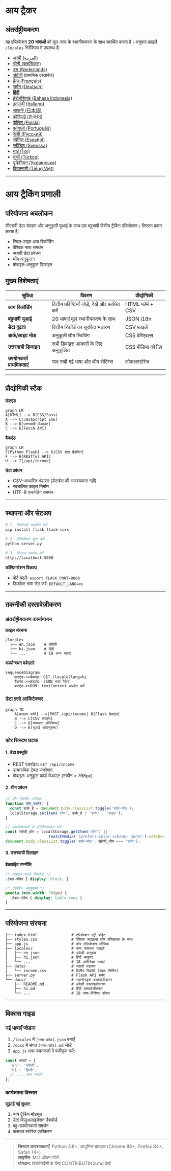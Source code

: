 # आय ट्रैकर
## अंतर्राष्ट्रीयकरण  
यह एप्लिकेशन **20 भाषाओं** को मूल-स्तर के स्थानीयकरण के साथ समर्थित करता है। अनुवाद फ़ाइलें `/locales` निर्देशिका में उपलब्ध हैं:

- [अरबी (العربية)](ar.md)  
- [चीनी (क्लासिकल)](zh.md)  
- [डच (Nederlands)](nl.md)  
- [अंग्रेज़ी](README.md) (प्राथमिक दस्तावेज़)  
- [फ़्रेंच (Français)](fr.md)  
- [जर्मन (Deutsch)](de.md)  
- **[हिंदी](hi.md)**  
- [इंडोनेशियाई (Bahasa Indonesia)](id.md)  
- [इतालवी (Italiano)](it.md)  
- [जापानी (日本語)](ja.md)  
- [कोरियाई (한국어)](ko.md)  
- [पोलिश (Polski)](pl.md)  
- [पुर्तगाली (Português)](pt.md)  
- [रूसी (Русский)](ru.md)  
- [स्पेनिश (Español)](es.md)  
- [स्वीडिश (Svenska)](sv.md)  
- [थाई (ไทย)](th.md)  
- [तुर्की (Türkçe)](tr.md)  
- [यूक्रेनियन (Українська)](uk.md)  
- [वियतनामी (Tiếng Việt)](vi.md)  

---

# आय ट्रैकिंग प्रणाली

## परियोजना अवलोकन  
सीएसवी डेटा संग्रहण और अनुकूली यूआई के साथ एक बहुभाषी वित्तीय ट्रैकिंग एप्लिकेशन। सिस्टम प्रदान करता है:

- रियल-टाइम आय रिकॉर्डिंग
- वैश्विक भाषा समर्थन
- स्थायी डेटा प्रबंधन
- थीम अनुकूलन
- मोबाइल-अनुकूल डिज़ाइन

## मुख्य विशेषताएं  
| सुविधा | विवरण | प्रौद्योगिकी |
|---------|-------------|------------|
| **आय रिकॉर्डिंग** | वित्तीय प्रविष्टियाँ जोड़ें, देखें और प्रबंधित करें | HTML फॉर्म + CSV |
| **बहुभाषी यूआई** | 20 भाषाएं मूल स्थानीयकरण के साथ | JSON i18n |
| **डेटा दृढ़ता** | वित्तीय रिकॉर्ड का सुरक्षित भंडारण | CSV फ़ाइलें |
| **डार्क/लाइट मोड** | अनुकूली थीम स्विचिंग | CSS वेरिएबल्स |
| **उत्तरदायी डिजाइन** | सभी डिवाइस आकारों के लिए अनुकूलित | CSS मीडिया क्वेरीज़ |
| **उपयोगकर्ता प्राथमिकताएं** | याद रखी गई भाषा और थीम सेटिंग्स | लोकलस्टोरेज |

---

## प्रौद्योगिकी स्टैक  
**फ्रंटएंड**  
```mermaid
graph LR
A[HTML] --> B(CSS/Sass)
A --> C(JavaScript ES6)
B --> D[उत्तरदायी लेआउट]
C --> E[Fetch API]
```

**बैकएंड**  
```mermaid
graph LR
F[Python Flask] --> G[CSV डेटा हैंडलिंग]
F --> H[RESTful API]
H --> I[/api/income]
```

**डेटा प्रबंधन**  
- CSV-आधारित भंडारण (डेटाबेस की आवश्यकता नहीं)
- स्वचालित फ़ाइल निर्माण
- UTF-8 एन्कोडिंग समर्थन

---

## स्थापना और सेटअप  
```bash
# 1. निर्भरताएं स्थापित करें
pip install flask flask-cors

# 2. एप्लिकेशन शुरू करें
python server.py

# 3. सिस्टम एक्सेस करें
http://localhost:5000
```

**कॉन्फ़िगरेशन विकल्प**  
- पोर्ट बदलें: `export FLASK_PORT=8080`
- डिफ़ॉल्ट भाषा सेट करें: `DEFAULT_LANG=es`

---

## तकनीकी दस्तावेज़ीकरण

### अंतर्राष्ट्रीयकरण कार्यान्वयन  
**फ़ाइल संरचना**  
```
/locales
  ├── en.json    # अंग्रेज़ी
  ├── hi.json    # हिंदी
  └── ...        # 18 अन्य भाषाएं
```

**कार्यान्वयन वर्कफ़्लो**  
```mermaid
sequenceDiagram
    फ्रंटएंड->>बैकएंड: GET /locale?lang=hi
    बैकएंड->>फ्रंटएंड: JSON भाषा पैकेट
    फ्रंटएंड->>DOM: textContent अपडेट करें
```

### डेटा फ़्लो आर्किटेक्चर  
```mermaid
graph TD
    A[ब्राउज़र फॉर्म] -->|POST /api/income| B[Flask बैकएंड]
    B --> C[CSV संग्रहण]
    C --> D[सफलता प्रतिक्रिया]
    D --> E[यूआई अधिसूचना]
```

### कोर सिस्टम घटक  
#### 1. डेटा प्रस्तुति  
- REST एंडपॉइंट: `GET /api/income`
- डायनामिक टेबल जनरेशन
- मोबाइल-अनुकूल कार्ड लेआउट (स्क्रीन < 768px)

#### 2. थीम प्रबंधन  
```javascript
// थीम स्विचिंग लॉजिक
function थीम_बदलें() {
  const डार्क_है = document.body.classList.toggle('डार्क-मोड');
  localStorage.setItem('थीम', डार्क_है ? 'डार्क' : 'लाइट');
}

// प्राथमिकताओं से इनिशियलाइज़ करें
const सहेजी_थीम = localStorage.getItem('थीम') || 
                   (matchMedia('(prefers-color-scheme: dark)').matches ? 'डार्क' : 'लाइट');
document.body.classList.toggle('डार्क-मोड', सहेजी_थीम === 'डार्क');
```

#### 3. उत्तरदायी डिज़ाइन  
**ब्रेकपॉइंट रणनीति**  
```css
/* मोबाइल-फर्स्ट डिफ़ॉल्ट */
.टेबल-पंक्ति { display: block; }

/* टैबलेट+ अनुकूलन */
@media (min-width: 768px) {
  .टेबल-पंक्ति { display: table-row; }
}
```

---

## परियोजना संरचना  
```
├── index.html               # एप्लिकेशन एंट्री पॉइंट
├── styles.css               # वैश्विक स्टाइल्स थीम वेरिएबल्स के साथ
├── app.js                   # कोर एप्लिकेशन लॉजिक
├── locales/                 # भाषा संसाधन फ़ाइलें
│   ├── en.json              # अंग्रेज़ी अनुवाद
│   ├── hi.json              # हिंदी अनुवाद
│   └── ...                  # 18 अतिरिक्त भाषाएं
├── data/                    # स्थायी भंडारण
│   └── income.csv           # वित्तीय रिकॉर्ड (स्वतः निर्मित)
├── server.py                # Flask API सर्वर
└── docs/                    # स्थानीयकृत दस्तावेज़ीकरण
    ├── README.md            # अंग्रेज़ी दस्तावेज़ीकरण
    ├── hi.md                # हिंदी दस्तावेज़ीकरण
    └── ...                  # 18 भाषा-विशिष्ट डॉक्स
```

---

## विकास गाइड  
### नई भाषाएँ जोड़ना  
1. `/locales` में `[भाषा-कोड].json` बनाएँ
2. `/docs` में संगत `[भाषा-कोड].md` जोड़ें
3. `app.js` भाषा चयनकर्ता में पंजीकृत करें:
```javascript
const भाषाएँ = {
  'en': 'अंग्रेज़ी',
  'hi': 'हिन्दी',
  // ... अन्य भाषाएँ
};
```

### कार्यक्षमता विस्तार  
**सुझाई गई सुधार**:  
1. व्यय ट्रैकिंग मॉड्यूल  
2. डेटा विज़ुअलाइज़ेशन डैशबोर्ड  
3. बहु-उपयोगकर्ता समर्थन  
4. क्लाउड स्टोरेज एकीकरण  

---
> **सिस्टम आवश्यकताएँ**: Python 3.8+, आधुनिक ब्राउज़र (Chrome 88+, Firefox 84+, Safari 14+)  
> **लाइसेंस**: MIT ओपन सोर्स  
> **योगदान**: दिशानिर्देशों के लिए CONTRIBUTING.md देखें  